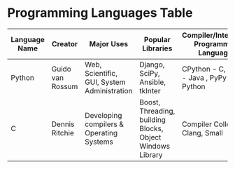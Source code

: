 # Programming Languages Table

| Language Name  | Creator | Major Uses | Popular Libraries | Compiler/Interpreter Programming Languages | Jobs and Salaries |
| -------------- | ------- | ---------- | ----------------- | ------------------------------------------ | ----------------- |
| Python | Guido van Rossum | Web, Scientific, GUI, System Administration | Django, SciPy, Ansible, tkInter| CPython - C, Jython - Java , PyPy - Python |
| C   | Dennis Ritchie | Developing compilers & Operating Systems|Boost, Threading, building Blocks, Object Windows Library |Compiler Collection, Clang, Small |Software Development - 50k-100  k| 
